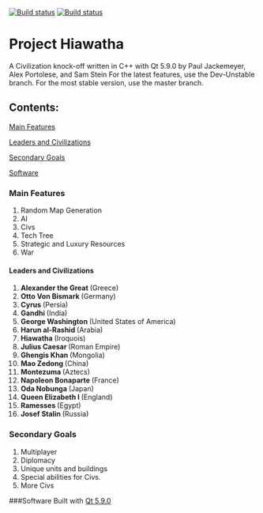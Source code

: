 [![Build status](https://ci.appveyor.com/api/projects/status/rtbp4acd1gwb92ht/branch/master?svg=true&passingText=Master%20-%20OK&failingText=Master%20-%20Failed)](https://ci.appveyor.com/project/Alex-BusNet/projecthiawatha/branch/master)
[![Build status](https://ci.appveyor.com/api/projects/status/rtbp4acd1gwb92ht/branch/master?svg=true&passingText=Dev-Unstable%20-%20OK&failingText=Dev-Unstable%20-%20Failed)](https://ci.appveyor.com/project/Alex-BusNet/projecthiawatha/branch/Dev-Unstable)

# Project Hiawatha
A Civilization knock-off written in C++ with Qt 5.9.0 by Paul Jackemeyer, Alex Portolese, and Sam Stein
For the latest features, use the Dev-Unstable branch. For the most stable version, use the master branch.

## Contents:
[Main Features](#main-features)

[Leaders and Civilizations](#leaders-and-civilizations)

[Secondary Goals](#secondary-goals)

[Software](#software)

### Main Features

1. Random Map Generation
2. AI
3. Civs
4. Tech Tree
5. Strategic and Luxury Resources
6. War

#### Leaders and Civilizations

1. <b> Alexander the Great </b>(Greece)
2. <b> Otto Von Bismark </b>(Germany)
3. <b> Cyrus </b>(Persia)
4. <b> Gandhi </b>(India)
5. <b> George Washington </b>(United States of America)
6. <b> Harun al-Rashid </b>(Arabia)
7. <b> Hiawatha </b>(Iroquois)
8. <b> Julius Caesar </b>(Roman Empire)
9. <b> Ghengis Khan </b>(Mongolia)
10. <b> Mao Zedong </b>(China)
11. <b> Montezuma </b>(Aztecs)
12. <b> Napoleon Bonaparte </b>(France)
13. <b> Oda Nobunga </b>(Japan)
14. <b> Queen Elizabeth I </b>(England)
15. <b> Ramesses </b>(Egypt)
16. <b> Josef Stalin </b>(Russia)

### Secondary Goals

1. Multiplayer
2. Diplomacy
3. Unique units and buildings
4. Special abilities for Civs.
5. More Civs

###Software
Built with [Qt 5.9.0](https://www.qt.io/download-open-source/)
